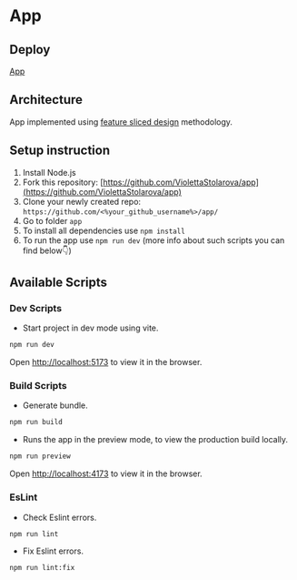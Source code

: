 # App

## Deploy
[App](https://best-application.netlify.app/)

## Architecture
App implemented using [feature sliced design](https://feature-sliced.design/) methodology.

## Setup instruction
1. Install Node.js
2. Fork this repository: [https://github.com/ViolettaStolarova/app](https://github.com/ViolettaStolarova/app)
3. Clone your newly created repo: `https://github.com/<%your_github_username%>/app/`
4. Go to folder `app`
5. To install all dependencies use `npm install`
6. To run the app use `npm run dev` (more info about such scripts you can find below👇)

## Available Scripts

### Dev Scripts

- Start project in dev mode using vite.
```bash
npm run dev
```
Open [http://localhost:5173](http://localhost:5173) to view it in the browser.


### Build Scripts

- Generate bundle.
```bash
npm run build
```

- Runs the app in the preview mode, to view the production build locally.
```bash
npm run preview
```
Open [http://localhost:4173](http://localhost:4173) to view it in the browser.


### EsLint

- Check Eslint errors.
```bash
npm run lint
```

- Fix Eslint errors.
```bash
npm run lint:fix
```
